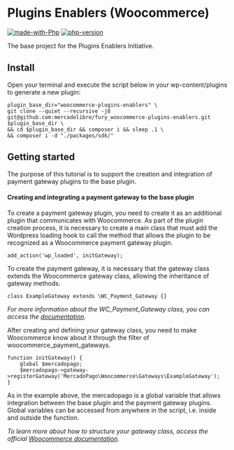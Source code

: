 # Plugins Enablers (Woocommerce)

[![made-with-Php](https://img.shields.io/badge/Made%20with-Php-1f425f.svg)](https://www.php.net/) [![php-version](https://img.shields.io/badge/Php->=7.2-1f425f)]()

The base project for the Plugins Enablers Initiative.

## Install

Open your terminal and execute the script below in your wp-content/plugins to generate a new plugin:

````
plugin_base_dir="woocommerce-plugins-enablers" \
git clone --quiet --recursive -j8 git@github.com:mercadolibre/fury_woocommerce-plugins-enablers.git $plugin_base_dir \
&& cd $plugin_base_dir && composer i && sleep .1 \
&& composer i -d "./packages/sdk/"
````

## Getting started

The purpose of this tutorial is to support the creation and integration of payment gateway plugins to the base plugin.

#### Creating and integrating a payment gateway to the base plugin

To create a payment gateway plugin, you need to create it as an additional plugin that communicates with Woocommerce. As part of the plugin creation process, it is necessary to create a main class that must add the Wordpress loading hook to call the method that allows the plugin to be recognized as a Woocommerce payment gateway plugin.

````
add_action('wp_loaded', initGateway);
````

To create the payment gateway, it is necessary that the gateway class extends the Woocommerce gateway class, allowing the inheritance of gateway methods.

````
class ExampleGateway extends \WC_Payment_Gateway {}
````

*For more information about the WC_Payment_Gateway class, you can access the [documentation](https://woocommerce.github.io/code-reference/classes/WC-Payment-Gateway.html).*

After creating and defining your gateway class, you need to make Woocommerce know about it through the filter of woocommerce_payment_gateways.

````
function initGateway() {
    global $mercadopago;
    $mercadopago->gateway->registerGateway('MercadoPago\Woocommerce\Gateways\ExampleGateway');
}
````

As in the example above, the mercadopago is a global variable that allows integration between the base plugin and the payment gateway plugins. Global variables can be accessed from anywhere in the script, i.e. inside and outside the function.

*To learn more about how to structure your gateway class, access the official [Woocommerce documentation](https://woocommerce.com/document/payment-gateway-api/).*


